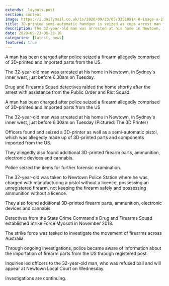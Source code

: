 ```yaml
---
extends: _layouts.post
section: content
image: https://i.dailymail.co.uk/1s/2020/09/23/05/33510914-0-image-a-27_1600837114364.jpg 
title: 3D-printed semi-automatic handgun is seized as cops arrest man for importing firearm parts 
description: The 32-year-old man was arrested at his home in Newtown, in Sydneys inner west, just before 6.30am on Tuesday. 
date: 2020-09-23-06-33-16 
categories: [latest, news] 
featured: true 
--- 
```

A man has been charged after police seized a firearm allegedly comprised of 3D-printed and imported parts from the US.

The 32-year-old man was arrested at his home in Newtown, in Sydney's inner west, just before 6.30am on Tuesday.

Drug and Firearms Squad detectives raided the home shortly after the arrest with assistance from the Public Order and Riot Squad.

A man has been charged after police seized a firearm allegedly comprised of 3D-printed and imported parts from the US

The 32-year-old man was arrested at his home in Newtown, in Sydney's inner west, just before 6.30am on Tuesday (Pictured: The 3D Printer)

Officers found and seized a 3D-printer as well as a semi-automatic pistol, which was allegedly made up of 3D-printed parts and components imported from the US.

They allegedly also found additional 3D-printed firearm parts, ammunition, electronic devices and cannabis.

Police seized the items for further forensic examination.

The 32-year-old was taken to Newtown Police Station where he was charged with manufacturing a pistol without a licence, possessing an unregistered firearm, not keeping the firearm safely and possessing ammunition without a licence.

They also found additional 3D-printed firearm parts, ammunition, electronic devices and cannabis

Detectives from the State Crime Command's Drug and Firearms Squad established Strike Force Myosoti in November 2018.

The strike force was tasked to investigate the movement of firearms across Australia.

Through ongoing investigations, police became aware of information about the importation of firearm parts from the US through registered post.

Inquiries led officers to the 32-year-old man, who was refused bail and will appear at Newtown Local Court on Wednesday.

Investigations are continuing.

